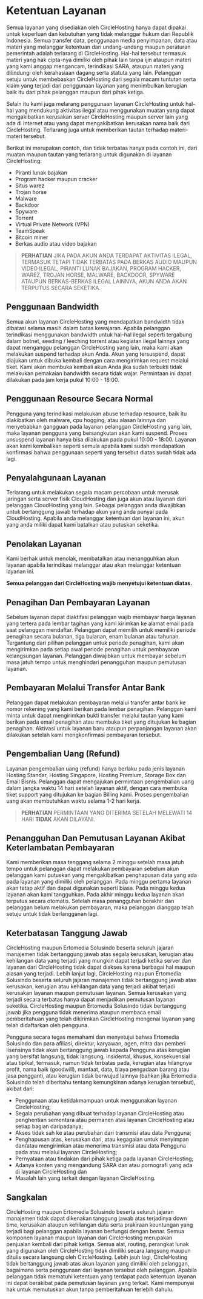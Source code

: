 # Ketentuan Layanan
Semua layanan yang disediakan oleh CircleHosting hanya dapat dipakai untuk keperluan dan kebutuhan yang tidak melanggar hukum dari Republik Indonesia. Semua transfer data, penggunaan media penyimpanan, data atau materi yang melanggar ketentuan dari undang-undang maupun peraturan pemerintah adalah terlarang di CircleHosting. Hal-hal tersebut termasuk materi yang hak cipta-nya dimiliki oleh pihak lain tanpa ijin ataupun materi yang kami anggap mengancam, terindikasi SARA, ataupun materi yang dilindungi oleh kerahasiaan dagang serta statuta yang lain. Pelanggan setuju untuk membebaskan CircleHosting dari segala macam tuntutan serta klaim yang terjadi dari penggunaan layanan yang menimbulkan kerugian baik itu dari pihak pelanggan maupun dari pihak ketiga.

Selain itu kami juga melarang penggunaan layanan CircleHosting untuk hal-hal yang mendukung aktivitas ilegal atau menggunakan muatan yang dapat mengakibatkan kerusakan server CircleHosting maupun server lain yang ada di Internet atau yang dapat mengakibatkan kerusakan nama baik dari CircleHosting. Terlarang juga untuk memberikan tautan terhadap materi-materi tersebut.

Berikut ini merupakan contoh, dan tidak terbatas hanya pada contoh ini, dari muatan maupun tautan yang terlarang untuk digunakan di layanan CircleHosting:

- Piranti lunak bajakan
- Program hacker maupun cracker
- Situs warez
- Trojan horse
- Malware
- Backdoor
- Spyware
- Torrent
- Virtual Private Network (VPN)
- TeamSpeak
- Bitcoin miner
- Berkas audio atau video bajakan

> **PERHATIAN**
> JIKA PADA AKUN ANDA TERDAPAT AKTIVITAS ILEGAL, TERMASUK TETAPI TIDAK TERBATAS PADA BERKAS AUDIO MAUPUN VIDEO ILEGAL, PIRANTI LUNAK BAJAKAN, PROGRAM HACKER, WAREZ, TROJAN HORSE, MALWARE, BACKDOOR, SPYWARE ATAUPUN BERKAS-BERKAS ILEGAL LAINNYA, AKUN ANDA AKAN TERPUTUS SECARA SEKETIKA.

## Penggunaan Bandwidth​
Semua akun layanan CircleHosting yang mendapatkan bandwidth tidak dibatasi selama masih dalam batas kewajaran. Apabila pelanggan terindikasi menggunakan bandwidth untuk hal-hal ilegal seperti tergabung dalam botnet, seeding / leeching torrent atau kegiatan ilegal lainnya yang dapat menganggu pelanggan CircleHosting yang lain, maka kami akan melakukan suspend terhadap akun Anda. Akun yang tersuspend, dapat diajukan untuk dibuka kembali dengan cara mengirimkan request melalui tiket. Kami akan membuka kembali akun Anda jika sudah terbukti tidak melakukan pemakaian bandwidth secara tidak wajar. Permintaan ini dapat dilakukan pada jam kerja pukul 10:00 - 18:00.

## Penggunaan Resource Secara Normal​
Pengguna yang terindikasi melakukan abuse terhadap resource, baik itu diakibatkan oleh malware, cpu hogging, atau alasan lainnya dan menyebabkan gangguan pada layanan pelanggan CircleHosting yang lain, maka layanan pengguna yang bersangkutan akan kami suspend. Proses unsuspend layanan hanya bisa dilakukan pada pukul 10:00 - 18:00. Layanan akan kami kembalikan seperti semula apabila kami sudah mendapatkan konfirmasi bahwa penggunaan seperti yang tersebut diatas sudah tidak ada lagi.

## Penyalahgunaan Layanan​
Terlarang untuk melakukan segala macam percobaan untuk merusak jaringan serta server fisik CloudHosting dan juga akun atau layanan dari pelanggan CloudHosting yang lain. Sebagai pelanggan anda diwajibkan untuk bertanggung jawab terhadap akun yang anda punyai pada CloudHosting. Apabila anda melanggar ketentuan dari layanan ini, akun yang anda miliki dapat kami batalkan atau putuskan seketika.

## Penolakan Layanan​
Kami berhak untuk menolak, membatalkan atau menangguhkan akun layanan apabila terindikasi melanggar atau akan melanggar ketentuan layanan ini.

**Semua pelanggan dari CircleHosting wajib menyetujui ketentuan diatas.**

## Penagihan Dan Pembayaran Layanan​
Sebelum layanan dapat diaktifasi pelanggan wajib membayar harga layanan yang tertera pada lembar tagihan yang kami kirimkan ke alamat email pada saat pelanggan mendaftar. Pelanggan dapat memilih untuk memiliki periode penagihan secara bulanan, tiga bulanan, enam bulanan atau tahunan. Tergantung dari pilihan pelanggan untuk periode penagihan, kami akan mengirimkan pada setiap awal periode penagihan untuk pembayaran kelangsungan layanan. Pelanggan diwajibkan untuk membayar sebelum masa jatuh tempo untuk menghindari penangguhan maupun pemutusan layanan.

## Pembayaran Melalui Transfer Antar Bank​
Pelanggan dapat melakukan pembayaran melalui transfer antar bank ke nomor rekening yang kami berikan pada lembar penagihan. Pelanggan kami minta untuk dapat mengirimkan bukti transfer melalui tautan yang kami berikan pada email penagihan atau membuka tiket yang ditujukan ke bagian penagihan. Aktivasi untuk layanan baru ataupun perpanjangan layanan akan dilakukan setelah kami mengkonfirmasi pembayaran tersebut.

## Pengembalian Uang (Refund)​
Layanan pengembalian uang (refund) hanya berlaku pada jenis layanan Hosting Standar, Hosting Singapore, Hosting Premium, Storage Box dan Email Bisnis. Pelanggan dapat mengajukan permintaan pengembalian uang dalam jangka waktu 14 hari setelah layanan aktif, dengan cara membuka tiket support yang ditujukan ke bagian Billing kami. Proses pengembalian uang akan membutuhkan waktu selama 1-2 hari kerja.

> **PERHATIAN**
> PERMINTAAN YANG DITERIMA SETELAH MELEWATI 14 HARI **TIDAK** AKAN DILAYANI.

## Penangguhan Dan Pemutusan Layanan Akibat Keterlambatan Pembayaran​
Kami memberikan masa tenggang selama 2 minggu setelah masa jatuh tempo untuk pelanggan dapat melakukan pembayaran sebelum akun pelanggan kami putuskan yang mengakibatkan penghapusan data yang ada pada layanan yang dimiliki oleh pelanggan. Pada minggu pertama layanan akan tetap aktif dan dapat digunakan seperti biasa. Pada minggu kedua layanan akan kami tangguhkan. Pada akhir minggu kedua layanan akan terputus secara otomatis. Setelah masa penangguhan berakhir dan pelanggan belum melakukan pembayaran, maka pelanggan dianggap telah setuju untuk tidak berlangganan lagi.

## Keterbatasan Tanggung Jawab​
CircleHosting maupun Ertomedia Solusindo beserta seluruh jajaran manajemen tidak bertanggung jawab atas segala kerusakan, kerugian atau kehilangan data yang terjadi yang mungkin dapat terjadi ketika server dan layanan dari CircleHosting tidak dapat diakses karena berbagai hal maupun alasan yang terjadi. Lebih lanjut lagi, CircleHosting maupun Ertomedia Solusindo beserta seluruh jajaran manajemen tidak bertanggung jawab atas kerusakan, kerugian atau kehilangan data yang terjadi akibat terjadi kerusakan layanan maupun pemutusan layanan. Semua kerusakan yang terjadi secara terbatas hanya dapat menjadikan pemutusan layanan seketika. CircleHosting maupun Ertomedia Solusindo tidak bertanggung jawab jika pengguna tidak menerima ataupun membaca email pemberitahuan yang telah dikirimkan CircleHosting mengenai layanan yang telah didaftarkan oleh pengguna.

Pengguna secara tegas memahami dan menyetujui bahwa Ertomedia Solusindo dan para afiliasi, direktur, karyawan, agen, mitra dan pemberi lisensinya tidak akan bertanggung jawab kepada Pengguna atas kerugian yang bersifat langsung, tidak langsung, insidental, khusus, konsekuensial atau tipikal, termasuk, namun tidak terbatas pada, kerugian atas hilangnya profit, nama baik (goodwill), manfaat, data, biaya pengadaan barang atau jasa pengganti, atau kerugian tidak berwujud lainnya (bahkan jika Ertomedia Solusindo telah diberitahu tentang kemungkinan adanya kerugian tersebut), akibat dari:

* Penggunaan atau ketidakmampuan untuk menggunakan layanan CircleHosting;
* Segala perubahan yang dibuat terhadap layanan CircleHosting atau penghentian sementara atau permanen atas layanan CircleHosting atau setiap bagian daripadanya;
* Akses tidak sah ke atau perubahan dari transmisi atau data Pengguna;
* Penghapusan atas, kerusakan dari, atau kegagalan untuk menyimpan dan/atau mengirimkan atau menerima transmisi atau data Pengguna pada atau melalui layanan CircleHosting;
* Pernyataan atau tindakan dari pihak ketiga pada layanan CircleHosting;
* Adanya konten yang mengandung SARA dan atau pornografi yang ada di layanan CircleHosting dan
* Masalah lain yang terkait dengan layanan CircleHosting.

## Sangkalan​
CircleHosting maupun Ertomedia Solusindo beserta seluruh jajaran manajemen tidak dapat dikenakan tanggung jawab atas terjadinya down time, kerusakan ataupun kehilangan data serta prakiraan keuntungan yang terjadi bagi pelanggan apabila layanan berfungsi dengan benar. Semua komponen layanan maupun layanan dari CircleHosting merupakan penjualan kembali dari pihak ketiga. Semua alat, routing, perangkat lunak yang digunakan oleh CircleHosting tidak dimiliki secara langsung maupun ditulis secara langsung oleh CircleHosting. Lebih jauh lagi, CircleHosting tidak bertanggung jawab atas akun layanan yang dimiliki oleh pelanggan, bagaimana serta penggunaan dari layanan tersebut oleh pelanggan. Apabila pelanggan tidak mematuhi ketentuan yang terdapat pada ketentuan layanan ini dapat berakibat pada pemutusan layanan yang terkait. Kami mempunyai hak untuk memutuskan akun tanpa pemberitahuan terlebih dahulu.